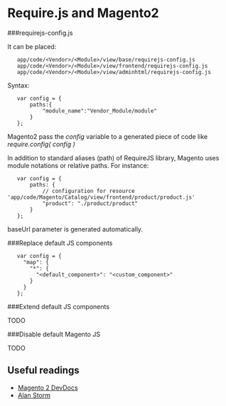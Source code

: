 # Require.js and Magento2

###requirejs-config.js

It can be placed:

       app/code/<Vendor>/<Module>/view/base/requirejs-config.js    
       app/code/<Vendor>/<Module>/view/frontend/requirejs-config.js    
       app/code/<Vendor>/<Module>/view/adminhtml/requirejs-config.js
         
Syntax:

       var config = {
           paths:{
               "module_name":"Vendor_Module/module"
           }
       };
       
Magento2 pass the _config_ variable to a generated piece of code like _require.config( config )_
 
In addition to standard aliases (path) of RequireJS library, Magento uses module notations or relative paths. 
For instance:

       var config = {
           paths: {
               // configuration for resource 'app/code/Magento/Catalog/view/frontend/product/product.js'
               "product": "./product/product"
           }
       };
       
baseUrl parameter is generated automatically.

###Replace default JS components

       var config = {
         "map": {
           "*": {
             "<default_component>": "<custom_component>"
           }
         }
       };

###Extend default JS components

TODO

###Disable default Magento JS
   
TODO

## Useful readings

* [Magento 2 DevDocs](http://devdocs.magento.com/guides/v2.1/javascript-dev-guide/bk-javascript-dev-guide.html)
* [Alan Storm](http://alanstorm.com/magento_2_and_requirejs/)
